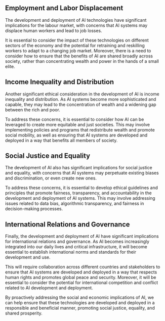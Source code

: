 

Employment and Labor Displacement
---------------------------------

The development and deployment of AI technologies have significant implications for the labour market, with concerns that AI systems may displace human workers and lead to job losses.

It is essential to consider the impact of these technologies on different sectors of the economy and the potential for retraining and reskilling workers to adapt to a changing job market. Moreover, there is a need to consider how to ensure that the benefits of AI are shared broadly across society, rather than concentrating wealth and power in the hands of a small elite.

Income Inequality and Distribution
----------------------------------

Another significant ethical consideration in the development of AI is income inequality and distribution. As AI systems become more sophisticated and capable, they may lead to the concentration of wealth and a widening gap between the rich and poor.

To address these concerns, it is essential to consider how AI can be leveraged to create more equitable and just societies. This may involve implementing policies and programs that redistribute wealth and promote social mobility, as well as ensuring that AI systems are developed and deployed in a way that benefits all members of society.

Social Justice and Equality
---------------------------

The development of AI also has significant implications for social justice and equality, with concerns that AI systems may perpetuate existing biases and discrimination, or even create new ones.

To address these concerns, it is essential to develop ethical guidelines and principles that promote fairness, transparency, and accountability in the development and deployment of AI systems. This may involve addressing issues related to data bias, algorithmic transparency, and fairness in decision-making processes.

International Relations and Governance
--------------------------------------

Finally, the development and deployment of AI have significant implications for international relations and governance. As AI becomes increasingly integrated into our daily lives and critical infrastructure, it will become essential to establish international norms and standards for their development and use.

This will require collaboration across different countries and stakeholders to ensure that AI systems are developed and deployed in a way that respects human rights and promotes global peace and security. Moreover, it will be essential to consider the potential for international competition and conflict related to AI development and deployment.

By proactively addressing the social and economic implications of AI, we can help ensure that these technologies are developed and deployed in a responsible and beneficial manner, promoting social justice, equality, and shared prosperity.
